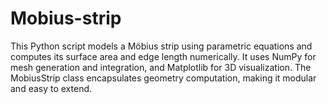# Mobius-strip
This Python script models a Möbius strip using parametric equations and computes its surface area and edge length numerically. It uses NumPy for mesh generation and integration, and Matplotlib for 3D visualization. The MobiusStrip class encapsulates geometry computation, making it modular and easy to extend.
